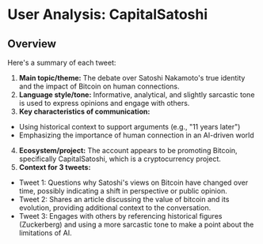 # User Analysis: CapitalSatoshi

## Overview

Here's a summary of each tweet:

1. **Main topic/theme:** The debate over Satoshi Nakamoto's true identity and the impact of Bitcoin on human connections.
2. **Language style/tone:** Informative, analytical, and slightly sarcastic tone is used to express opinions and engage with others.
3. **Key characteristics of communication:**
 - Using historical context to support arguments (e.g., "11 years later")
 - Emphasizing the importance of human connection in an AI-driven world
4. **Ecosystem/project:** The account appears to be promoting Bitcoin, specifically CapitalSatoshi, which is a cryptocurrency project.
5. **Context for 3 tweets:**
 - Tweet 1: Questions why Satoshi's views on Bitcoin have changed over time, possibly indicating a shift in perspective or public opinion.
 - Tweet 2: Shares an article discussing the value of bitcoin and its evolution, providing additional context to the conversation.
 - Tweet 3: Engages with others by referencing historical figures (Zuckerberg) and using a more sarcastic tone to make a point about the limitations of AI.